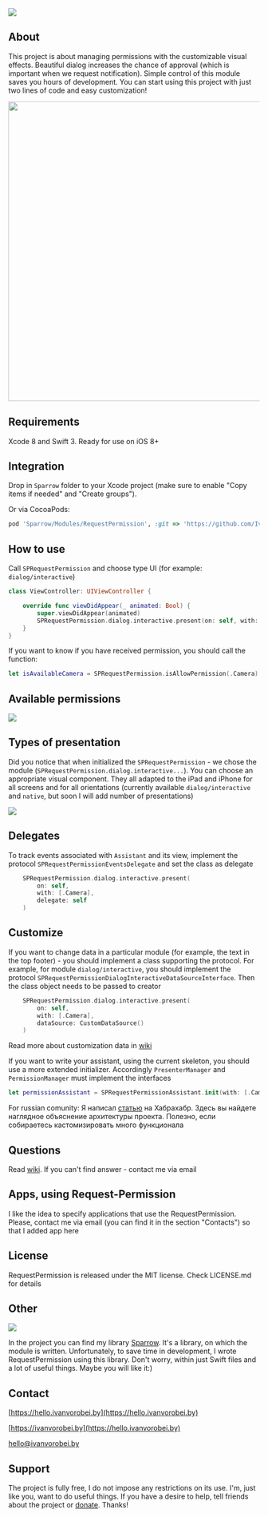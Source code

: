 <img src="https://cdn.rawgit.com/IvanVorobei/RequestPermission/e85814ac/resources/request-permission_baner.svg"/>

## About
This project is about managing permissions with the customizable visual effects. Beautiful dialog increases the chance of approval (which is important when we request notification). Simple control of this module saves you hours of development. You can start using this project with just two lines of code and easy customization!

<img src="https://cdn.rawgit.com/IvanVorobei/RequestPermission/e85814ac/resources/request-permission%20-%20mockup_preview.gif" width="600">

## Requirements
Xcode 8 and Swift 3. Ready for use on iOS 8+

## Integration
Drop in `Sparrow` folder to your Xcode project (make sure to enable "Copy items if needed" and "Create groups").

Or via CocoaPods:
```ruby
pod 'Sparrow/Modules/RequestPermission', :git => 'https://github.com/IvanVorobei/Sparrow.git’
```
## How to use
Call `SPRequestPermission` and choose type UI (for example: `dialog/interactive`)
```swift
class ViewController: UIViewController {

    override func viewDidAppear(_ animated: Bool) {
        super.viewDidAppear(animated)
        SPRequestPermission.dialog.interactive.present(on: self, with: [.Camera])
    }
}
```
If you want to know if you have received permission, you should call the function:
```swift
let isAvailableCamera = SPRequestPermission.isAllowPermission(.Camera)
```
## Available permissions

<img src="https://cdn.rawgit.com/IvanVorobei/RequestPermission/e85814ac/resources/request-permission_permissions.svg"/>

## Types of presentation
Did you notice that when initialized the `SPRequestPermission` - we chose the module (`SPRequestPermission.dialog.interactive...`). You can choose an appropriate visual component. They all adapted to the iPad and iPhone for all screens and for all orientations (currently available `dialog/interactive` and `native`, but soon I will add number of presentations)

<img src="https://cdn.rawgit.com/IvanVorobei/RequestPermission/e85814ac/resources/request-permission_presenters.png"/>

## Delegates
To track events associated with `Assistant` and its view, implement the protocol `SPRequestPermissionEventsDelegate` and set the class as delegate
```swift
	SPRequestPermission.dialog.interactive.present(
        on: self,
        with: [.Camera],
        delegate: self
    )
```
## Customize
If you want to change data in a particular module (for example, the text in the top footer) - you should implement a class supporting the protocol. For example, for module `dialog/interactive`, you should implement the protocol `SPRequestPermissionDialogInteractiveDataSourceInterface`. Then the class object needs to be passed to creator
```swift
	SPRequestPermission.dialog.interactive.present(
        on: self,
        with: [.Camera],
        dataSource: CustomDataSource()
    )
```

Read more about customization data in [wiki](https://github.com/IvanVorobei/RequestPermission/wiki/Customization)

If you want to write your assistant, using the current skeleton, you should use a more extended initializer. Accordingly `PresenterManager` and `PermissionManager` must implement the interfaces
```swift
let permissionAssistant = SPRequestPermissionAssistant.init(with: [.Camera, .PhotoLibrary], permissionManager: customPermissionManager(), presenterManager: customPresenterManager())
```

For russian comunity:
Я написал [статью](https://habrahabr.ru/post/326620/) на Хабрахабр. Здесь вы найдете наглядное объяснение архитектуры проекта. Полезно, если собираетесь кастомизировать много функционала

## Questions
Read [wiki](https://github.com/IvanVorobei/RequestPermission/wiki/Questions). If you can't find answer - contact me via email

## Apps, using Request-Permission
I like the idea to specify applications that use the RequestPermission. Please, contact me via email (you can find it in the section "Contacts") so that I added app here

## License
RequestPermission is released under the MIT license. Check LICENSE.md for details

## Other
<img src="https://cdn.rawgit.com/IvanVorobei/RequestPermission/e85814ac/resources/powered_by_sparrow.svg"/>

In the project you can find my library [Sparrow](https://github.com/IvanVorobei/Sparrow). It's a library, on which the module is written. Unfortunately, to save time in development, I wrote RequestPermission using this library. Don't worry, within just Swift files and a lot of useful things. Maybe you will like it:)

## Contact
 
[https://hello.ivanvorobei.by](https://hello.ivanvorobei.by)

[https://ivanvorobei.by](https://hello.ivanvorobei.by) 

hello@ivanvorobei.by

## Support
The project is fully free, I do not impose any restrictions on its use. I'm, just like you, want to do useful things. If you have a desire to help, tell friends about the project or [donate](http://ivanvorobei.by/donate). Thanks!

